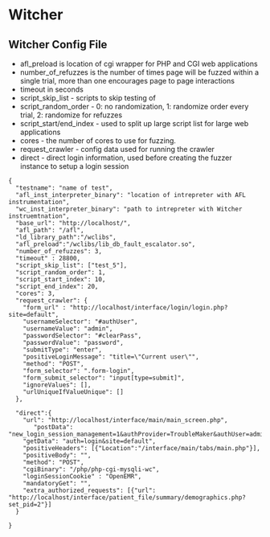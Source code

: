 # Witcher



## Witcher Config File
- afl_preload is location of cgi wrapper for PHP and CGI web applications
- number_of_refuzzes is the number of times page will be fuzzed within a single trial, more than one encourages page to page interactions
- timeout in seconds
- script_skip_list - scripts to skip testing of
- script_random_order - 0: no randomization, 1: randomize order every trial, 2: randomize for refuzzes
- script_start/end_index - used to split up large script list for large web applications  
- cores - the number of cores to use for fuzzing.
- request_crawler - config data used for running the crawler
- direct - direct login information, used before creating the fuzzer instance to setup a login session
```
{
  "testname": "name of test",
  "afl_inst_interpreter_binary": "location of intrepreter with AFL instrumentation",
  "wc_inst_interpreter_binary": "path to intrepreter with Witcher instruemtnation",
  "base_url": "http://localhost/",
  "afl_path": "/afl",
  "ld_library_path":"/wclibs",
  "afl_preload":"/wclibs/lib_db_fault_escalator.so",
  "number_of_refuzzes": 3,
  "timeout" : 28800,
  "script_skip_list": ["test_5"],
  "script_random_order": 1,
  "script_start_index": 10,
  "script_end_index": 20,
  "cores": 3,
  "request_crawler": {
    "form_url" : "http://localhost/interface/login/login.php?site=default",
    "usernameSelector": "#authUser",
    "usernameValue": "admin",
    "passwordSelector": "#clearPass",
    "passwordValue": "password",
    "submitType": "enter",
    "positiveLoginMessage": "title=\"Current user\"",
    "method": "POST",
    "form_selector": ".form-login",
    "form_submit_selector": "input[type=submit]",
    "ignoreValues": [],
    "urlUniqueIfValueUnique": []
  },

  "direct":{
    "url": "http://localhost/interface/main/main_screen.php",
       "postData": "new_login_session_management=1&authProvider=TroubleMaker&authUser=admin&clearPass=password&languageChoice=1",
    "getData": "auth=login&site=default",
    "positiveHeaders": [{"Location":"/interface/main/tabs/main.php"}],
    "positiveBody": "",
    "method": "POST",
    "cgiBinary": "/php/php-cgi-mysqli-wc",
    "loginSessionCookie" : "OpenEMR",
    "mandatoryGet": "",
    "extra_authorized_requests": [{"url": "http://localhost/interface/patient_file/summary/demographics.php?set_pid=2"}]
  }

}
```
